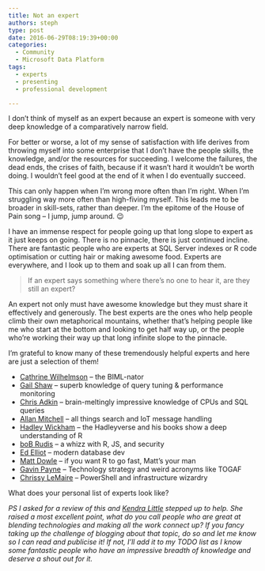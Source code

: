 ```yaml
---
title: Not an expert
authors: steph
type: post
date: 2016-06-29T08:19:39+00:00
categories:
  - Community
  - Microsoft Data Platform
tags:
  - experts
  - presenting
  - professional development

---
```

I don&#8217;t think of myself as an expert because an expert is someone with very deep knowledge of a comparatively narrow field.

For better or worse, a lot of my sense of satisfaction with life derives from throwing myself into some enterprise that I don&#8217;t have the people skills, the knowledge, and/or the resources for succeeding. I welcome the failures, the dead ends, the crises of faith, because if it wasn&#8217;t hard it wouldn&#8217;t be worth doing. I wouldn&#8217;t feel good at the end of it when I do eventually succeed.

This can only happen when I&#8217;m wrong more often than I&#8217;m right. When I&#8217;m struggling way more often than high-fiving myself. This leads me to be broader in skill-sets, rather than deeper. I&#8217;m the epitome of the House of Pain song &#8211; I jump, jump around. 😉



I have an immense respect for people going up that long slope to expert as it just keeps on going. There is no pinnacle, there is just continued incline. There are fantastic people who are experts at SQL Server indexes or R code optimisation or cutting hair or making awesome food. Experts are everywhere, and I look up to them and soak up all I can from them.

> If an expert says something where there&#8217;s no one to hear it, are they still an expert? 

An expert not only must have awesome knowledge but they must share it effectively and generously. The best experts are the ones who help people climb their own metaphorical mountains, whether that&#8217;s helping people like me who start at the bottom and looking to get half way up, or the people who&#8217;re working their way up that long infinite slope to the pinnacle.

I&#8217;m grateful to know many of these tremendously helpful experts and here are just a selection of them!

  * [Cathrine Wilhelmson][1] &#8211; the BIML-nator
  * [Gail Shaw][2] &#8211; superb knowledge of query tuning & performance monitoring
  * [Chris Adkin][3] &#8211; brain-meltingly impressive knowledge of CPUs and SQL queries
  * [Allan Mitchell][4] &#8211; all things search and IoT message handling
  * [Hadley Wickham][5] &#8211; the Hadleyverse and his books show a deep understanding of R
  * [boB Rudis][6] &#8211; a whizz with R, JS, and security
  * [Ed Elliot][7] &#8211; modern database dev
  * [Matt Dowle][8] &#8211; if you want R to go fast, Matt&#8217;s your man
  * [Gavin Payne][9] &#8211; Technology strategy and weird acronyms like TOGAF
  * [Chrissy LeMaire][10] &#8211; PowerShell and infrastructure wizardry

What does your personal list of experts look like?

_PS I asked for a review of this and [Kendra Little][11] stepped up to help. She raised a most excellent point, what do you call people who are great at blending technologies and making all the work connect up? If you fancy taking up the challenge of blogging about that topic, do so and let me know so I can read and publicise it! If not, I&#8217;ll add it to my TODO list as I know some fantastic people who have an impressive breadth of knowledge and deserve a shout out for it._

 [1]: http://www.cathrinewilhelmsen.net/
 [2]: http://sqlinthewild.co.za/
 [3]: https://exadat.co.uk/
 [4]: https://www.linkedin.com/in/mitchellallan
 [5]: http://hadley.nz/
 [6]: https://rud.is/
 [7]: https://agilesql.club/
 [8]: http://blog.h2o.ai/author/matth2o-ai/
 [9]: https://t.co/HLJ2qJRbBW
 [10]: https://blog.netnerds.net/author/chrissy/
 [11]: http://www.littlekendra.com/